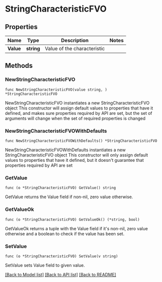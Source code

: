 # StringCharacteristicFVO

## Properties

Name | Type | Description | Notes
------------ | ------------- | ------------- | -------------
**Value** | **string** | Value of the characteristic | 

## Methods

### NewStringCharacteristicFVO

`func NewStringCharacteristicFVO(value string, ) *StringCharacteristicFVO`

NewStringCharacteristicFVO instantiates a new StringCharacteristicFVO object
This constructor will assign default values to properties that have it defined,
and makes sure properties required by API are set, but the set of arguments
will change when the set of required properties is changed

### NewStringCharacteristicFVOWithDefaults

`func NewStringCharacteristicFVOWithDefaults() *StringCharacteristicFVO`

NewStringCharacteristicFVOWithDefaults instantiates a new StringCharacteristicFVO object
This constructor will only assign default values to properties that have it defined,
but it doesn't guarantee that properties required by API are set

### GetValue

`func (o *StringCharacteristicFVO) GetValue() string`

GetValue returns the Value field if non-nil, zero value otherwise.

### GetValueOk

`func (o *StringCharacteristicFVO) GetValueOk() (*string, bool)`

GetValueOk returns a tuple with the Value field if it's non-nil, zero value otherwise
and a boolean to check if the value has been set.

### SetValue

`func (o *StringCharacteristicFVO) SetValue(v string)`

SetValue sets Value field to given value.



[[Back to Model list]](../README.md#documentation-for-models) [[Back to API list]](../README.md#documentation-for-api-endpoints) [[Back to README]](../README.md)


